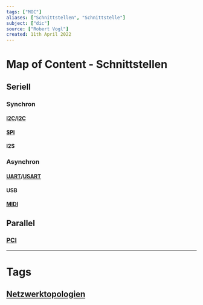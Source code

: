 ```yaml
---
tags: ["MOC"]
aliases: ["Schnittstellen", "Schnittstelle"]
subject: ["dic"]
source: ["Robert Vogl"]
created: 11th April 2022
---
```


# Map of Content - Schnittstellen

## Seriell

### Synchron

#### [I2C](I2C.md)/[I2C](I2C.md)

#### [SPI](SPI.md)

#### I2S

### Asynchron

#### [UART](USART.md)/[USART](USART.md)

#### USB

#### [MIDI](MIDI.md)

## Parallel

### [PCI](https://de.wikipedia.org/wiki/Peripheral_Component_Interconnect)

---

# Tags

## [Netzwerktopologien](../netzwerk-technik/Netzwerktopologien.md)